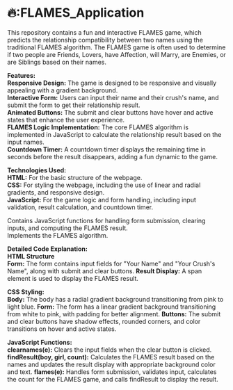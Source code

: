 # 🔥:FLAMES_Application
This repository contains a fun and interactive FLAMES game, which predicts the relationship compatibility between two names using the traditional FLAMES algorithm. The FLAMES game is often used to determine if two people are Friends, Lovers, have Affection, will Marry, are Enemies, or are Siblings based on their names.

__Features:__  
__Responsive Design:__ The game is designed to be responsive and visually appealing with a gradient background.  
__Interactive Form:__ Users can input their name and their crush's name, and submit the form to get their relationship result.  
__Animated Buttons:__ The submit and clear buttons have hover and active states that enhance the user experience.  
__FLAMES Logic Implementation:__ The core FLAMES algorithm is implemented in JavaScript to calculate the relationship result based on the input names.  
__Countdown Timer:__ A countdown timer displays the remaining time in seconds before the result disappears, adding a fun dynamic to the game.  

__Technologies Used:__    
__HTML:__ For the basic structure of the webpage.  
__CSS:__ For styling the webpage, including the use of linear and radial gradients, and responsive design.  
__JavaScript:__ For the game logic and form handling, including input validation, result calculation, and countdown timer.  

Contains JavaScript functions for handling form submission, clearing inputs, and computing the FLAMES result.  
Implements the FLAMES algorithm.

__Detailed Code Explanation:__  
__HTML Structure__  
__Form:__ The form contains input fields for "Your Name" and "Your Crush's Name", along with submit and clear buttons.
__Result Display:__ A span element is used to display the FLAMES result.

__CSS Styling:__  
__Body:__ The body has a radial gradient background transitioning from pink to light blue.
__Form:__ The form has a linear gradient background transitioning from white to pink, with padding for better alignment.
__Buttons:__ The submit and clear buttons have shadow effects, rounded corners, and color transitions on hover and active states.

__JavaScript Functions:__  
__clearnames(e):__ Clears the input fields when the clear button is clicked.
__findResult(boy, girl, count):__ Calculates the FLAMES result based on the names and updates the result display with appropriate background color and text.
__flames(e):__ Handles form submission, validates input, calculates the count for the FLAMES game, and calls findResult to display the result.
